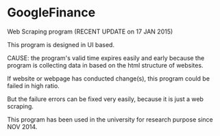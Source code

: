 # GoogleFinance
Web Scraping program (RECENT UPDATE on 17 JAN 2015)


This program is designed in UI based.


CAUSE: the program's valid time expires easily and early because the program is collecting data in based on the html structure of websites.

If website or webpage has conducted change(s), this program could be failed in high ratio. 

But the failure errors can be fixed very easily, because it is just a web scraping.









This program has been used in the university for research purpose since NOV 2014. 
